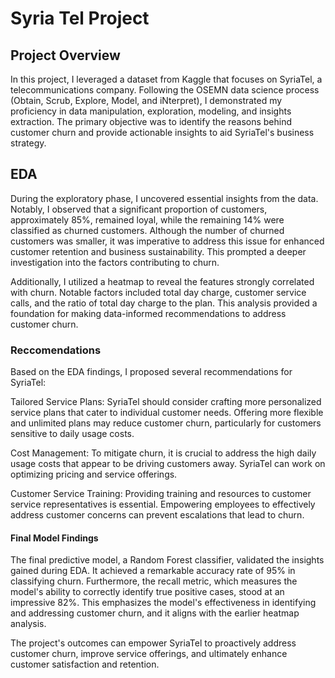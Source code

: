 #  **Syria Tel Project**

## **Project Overview**

In this project, I leveraged a dataset from Kaggle that focuses on SyriaTel, a telecommunications company. Following the OSEMN data science process (Obtain, Scrub, Explore, Model, and iNterpret), I demonstrated my proficiency in data manipulation, exploration, modeling, and insights extraction. The primary objective was to identify the reasons behind customer churn and provide actionable insights to aid SyriaTel's business strategy. 



## **EDA**

During the exploratory phase, I uncovered essential insights from the data. Notably, I observed that a significant proportion of customers, approximately 85%, remained loyal, while the remaining 14% were classified as churned customers. Although the number of churned customers was smaller, it was imperative to address this issue for enhanced customer retention and business sustainability. This prompted a deeper investigation into the factors contributing to churn.

Additionally, I utilized a heatmap to reveal the features strongly correlated with churn. Notable factors included total day charge, customer service calls, and the ratio of total day charge to the plan. This analysis provided a foundation for making data-informed recommendations to address customer churn.

### **Reccomendations**

Based on the EDA findings, I proposed several recommendations for SyriaTel:

Tailored Service Plans: SyriaTel should consider crafting more personalized service plans that cater to individual customer needs. Offering more flexible and unlimited plans may reduce customer churn, particularly for customers sensitive to daily usage costs.

Cost Management: To mitigate churn, it is crucial to address the high daily usage costs that appear to be driving customers away. SyriaTel can work on optimizing pricing and service offerings.

Customer Service Training: Providing training and resources to customer service representatives is essential. Empowering employees to effectively address customer concerns can prevent escalations that lead to churn.


#### **Final Model Findings**

The final predictive model, a Random Forest classifier, validated the insights gained during EDA. It achieved a remarkable accuracy rate of 95% in classifying churn. Furthermore, the recall metric, which measures the model's ability to correctly identify true positive cases, stood at an impressive 82%. This emphasizes the model's effectiveness in identifying and addressing customer churn, and it aligns with the earlier heatmap analysis.

The project's outcomes can empower SyriaTel to proactively address customer churn, improve service offerings, and ultimately enhance customer satisfaction and retention.
